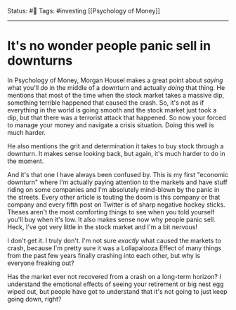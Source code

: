 Status: #🌱
Tags: #investing [[Psychology of Money]]
***
# It's no wonder people panic sell in downturns

In Psychology of Money, Morgan Housel makes a great point about *saying* what you'll do in the middle of a downturn and actually *doing* that thing. He mentions that most of the time when the stock market takes a massive dip, something terrible happened that caused the crash. So, it's not as if everything in the world is going smooth and the stock market just took a dip, but that there was a terrorist attack that happened. So now your forced to manage your money and navigate a crisis situation. Doing this well is much harder.

He also mentions the grit and determination it takes to buy stock through a downturn. It makes sense looking back, but again, it's much harder to do in the moment.

And it's that one I have always been confused by. This is my first "economic downturn" where I'm actually paying attention to the markets and have stuff riding on some companies and I'm absolutely mind-blown by the panic in the streets. Every other article is touting the doom is this company or that company and every fifth post on Twitter is of sharp negative hockey sticks. Theses aren't the most comforting things to see when you told yourself you'll buy when it's low. It also makes sense now why people panic sell. Heck, I've got very little in the stock market and I'm a bit nervous!

I don't get it. I truly don't. I'm not sure *exactly* what caused the markets to crash, because I'm pretty sure it was a Lollapalooza Effect of many things from the past few years finally crashing into each other, but why is everyone freaking out?

Has the market ever not recovered from a crash on a long-term horizon? I understand the emotional effects of seeing your retirement or big nest egg wiped out, but people have got to understand that it's not going to just keep going down, right?